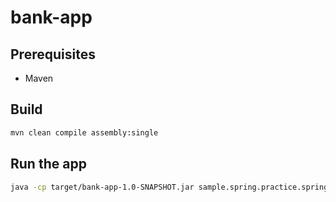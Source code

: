# bank-app

## Prerequisites

- Maven

## Build

```zsh
mvn clean compile assembly:single
```

## Run the app

```zsh
java -cp target/bank-app-1.0-SNAPSHOT.jar sample.spring.practice.springbankapp.SpringBankApp
```


